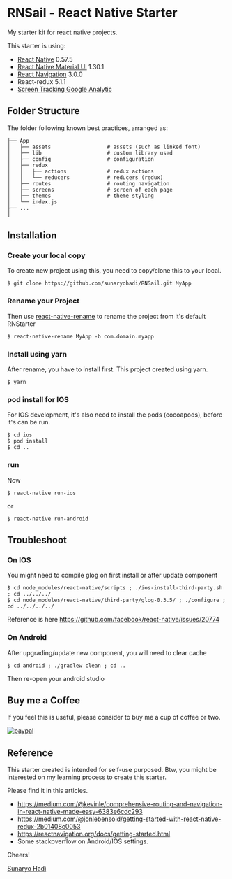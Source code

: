 # RNSail - React Native Starter

My starter kit for react native projects.  

This starter is using:
* [React Native](https://facebook.github.io/react-native/) 0.57.5
* [React Native Material UI](https://github.com/xotahal/react-native-material-ui) 1.30.1
* [React Navigation](https://github.com/react-navigation/react-navigation) 3.0.0
* React-redux 5.1.1
* [Screen Tracking Google Analytic](https://github.com/idehub/react-native-google-analytics-bridge)

## Folder Structure

The folder following known best practices, arranged as:
    
    ├── App
    │   ├── assets                  # assets (such as linked font)
    │   ├── lib                     # custom library used
    │   ├── config                  # configuration
    │   ├── redux
    │   │   ├── actions             # redux actions
    │   │   └── reducers            # reducers (redux)
    │   ├── routes                  # routing navigation
    │   ├── screens                 # screen of each page 
    │   ├── themes                  # theme styling
    │   └── index.js
    ├── ...
    │


## Installation

### Create your local copy

To create new project using this, you need to copy/clone this to your local.

    $ git clone https://github.com/sunaryohadi/RNSail.git MyApp

### Rename your Project

Then use [react-native-rename](https://github.com/junedomingo/react-native-rename) to rename the project from it's default RNStarter

    $ react-native-rename MyApp -b com.domain.myapp


### Install using yarn

After rename, you have to install first. This project created using yarn.

    $ yarn

### pod install for IOS

For IOS development, it's also need to install the pods (cocoapods), before it's can be run.

    $ cd ios
    $ pod install
    $ cd ..

### run 

Now 

    $ react-native run-ios 
or

    $ react-native run-android
    
## Troubleshoot

### On IOS 

You might need to compile glog on first install or after update component

    $ cd node_modules/react-native/scripts ; ./ios-install-third-party.sh ; cd ../../../ 
    $ cd node_modules/react-native/third-party/glog-0.3.5/ ; ./configure ; cd ../../../../

Reference is here https://github.com/facebook/react-native/issues/20774

### On Android

After upgrading/update new component, you will need to clear cache   
    
    $ cd android ; ./gradlew clean ; cd ..

Then re-open your android studio 

## Buy me a Coffee

If you feel this is useful, please consider to buy me a cup of coffee or two.

[![paypal](https://www.paypalobjects.com/en_US/i/btn/btn_donate_LG.gif)](https://www.paypal.com/cgi-bin/webscr?cmd=_s-xclick&hosted_button_id=D2T4LVXPTDHLG)

## Reference

This starter created is intended for self-use purposed. Btw, you might be interested on my learning process to create this starter.

Please find it in this articles. 

 - https://medium.com/@kevinle/comprehensive-routing-and-navigation-in-react-native-made-easy-6383e6cdc293
 - https://medium.com/@jonlebensold/getting-started-with-react-native-redux-2b01408c0053
 - https://reactnavigation.org/docs/getting-started.html
 - Some stackoverflow on Android/IOS settings.
 
Cheers!
 
[Sunaryo Hadi](https://www.sunaryohadi.info)
